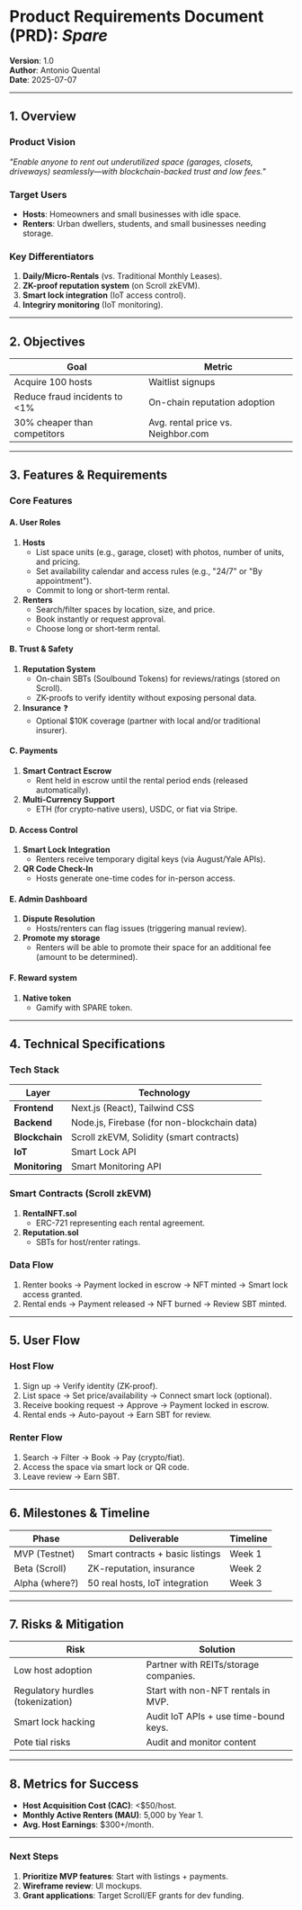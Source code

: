 # **Product Requirements Document (PRD): _Spare_**  
**Version**: 1.0  
**Author**: Antonio Quental  
**Date**: 2025-07-07

---

## **1. Overview**  
### **Product Vision**  
*"Enable anyone to rent out underutilized space (garages, closets, driveways) seamlessly—with blockchain-backed trust and low fees."*  

### **Target Users**  
- **Hosts**: Homeowners and small businesses with idle space.  
- **Renters**: Urban dwellers, students, and small businesses needing storage.  

### **Key Differentiators**  
1. **Daily/Micro-Rentals** (vs. Traditional Monthly Leases).  
2. **ZK-proof reputation system** (on Scroll zkEVM).  
3. **Smart lock integration** (IoT access control).
4. **Integriry monitoring** (IoT monitoring).  

---

## **2. Objectives**  
| **Goal**                     | **Metric**                          |  
|-------------------------------|-------------------------------------|  
| Acquire 100 hosts             | Waitlist signups                   |  
| Reduce fraud incidents to <1% | On-chain reputation adoption       |  
| 30% cheaper than competitors  | Avg. rental price vs. Neighbor.com |  

---

## **3. Features & Requirements**  
### **Core Features**  
#### **A. User Roles**  
1. **Hosts**  
   - List space units (e.g., garage, closet) with photos, number of units, and pricing.  
   - Set availability calendar and access rules (e.g., "24/7" or "By appointment").
   - Commit to long or short-term rental.
2. **Renters**  
   - Search/filter spaces by location, size, and price.  
   - Book instantly or request approval.
   - Choose long or short-term rental.

#### **B. Trust & Safety**  
1. **Reputation System**  
   - On-chain SBTs (Soulbound Tokens) for reviews/ratings (stored on Scroll).  
   - ZK-proofs to verify identity without exposing personal data.  
2. **Insurance**  ❓
   - Optional $10K coverage (partner with local and/or traditional insurer).  

#### **C. Payments**  
1. **Smart Contract Escrow**  
   - Rent held in escrow until the rental period ends (released automatically).  
2. **Multi-Currency Support**  
   - ETH (for crypto-native users), USDC, or fiat via Stripe.  

#### **D. Access Control**  
1. **Smart Lock Integration**  
   - Renters receive temporary digital keys (via August/Yale APIs).  
2. **QR Code Check-In**  
   - Hosts generate one-time codes for in-person access.  

#### **E. Admin Dashboard**  
1. **Dispute Resolution**  
   - Hosts/renters can flag issues (triggering manual review).
2. **Promote my storage**
   - Renters will be able to promote their space for an additional fee (amount to be determined).

#### **F. Reward system**  
1. **Native token**
   - Gamify with SPARE token.

---

## **4. Technical Specifications**  
### **Tech Stack**  
| **Layer**       | **Technology**                     |  
|------------------|------------------------------------|  
| **Frontend**     | Next.js (React), Tailwind CSS      |  
| **Backend**      | Node.js, Firebase (for non-blockchain data)|  
| **Blockchain**   | Scroll zkEVM, Solidity (smart contracts)|  
| **IoT**          | Smart Lock API              |  
| **Monitoring**   | Smart Monitoring API              |  

### **Smart Contracts** (Scroll zkEVM)  
1. **RentalNFT.sol**  
   - ERC-721 representing each rental agreement.  
2. **Reputation.sol**  
   - SBTs for host/renter ratings.  

### **Data Flow**  
1. Renter books → Payment locked in escrow → NFT minted → Smart lock access granted.  
2. Rental ends → Payment released → NFT burned → Review SBT minted.  

---

## **5. User Flow**  
### **Host Flow**  
1. Sign up → Verify identity (ZK-proof).  
2. List space → Set price/availability → Connect smart lock (optional).  
3. Receive booking request → Approve → Payment locked in escrow.  
4. Rental ends → Auto-payout → Earn SBT for review.  

### **Renter Flow**  
1. Search → Filter → Book → Pay (crypto/fiat).  
2. Access the space via smart lock or QR code.  
3. Leave review → Earn SBT.  

---

## **6. Milestones & Timeline**  
| **Phase**       | **Deliverable**                    | **Timeline** |  
|------------------|------------------------------------|--------------|  
| MVP (Testnet)   | Smart contracts + basic listings   | Week 1      |  
| Beta (Scroll)   | ZK-reputation, insurance          | Week 2      |  
| Alpha (where?)   | 50 real hosts, IoT integration    | Week 3      |  


---

## **7. Risks & Mitigation**  
| **Risk**                          | **Solution**                          |  
|------------------------------------|---------------------------------------|  
| Low host adoption                 | Partner with REITs/storage companies.|  
| Regulatory hurdles (tokenization) | Start with non-NFT rentals in MVP.    |  
| Smart lock hacking                | Audit IoT APIs + use time-bound keys. |  
| Pote tial risks                   | Audit and monitor content                         |

---

## **8. Metrics for Success**  
- **Host Acquisition Cost (CAC)**: <$50/host.  
- **Monthly Active Renters (MAU)**: 5,000 by Year 1.  
- **Avg. Host Earnings**: $300+/month.  

---

### **Next Steps**  
1. **Prioritize MVP features**: Start with listings + payments.  
2. **Wireframe review**: UI mockups.  
3. **Grant applications**: Target Scroll/EF grants for dev funding.  
